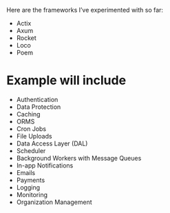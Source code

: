 Here are the frameworks I’ve experimented with so far:

- Actix
- Axum
- Rocket
- Loco
- Poem

# Example will include

- Authentication
- Data Protection
- Caching
- ORMS
- Cron Jobs
- File Uploads
- Data Access Layer (DAL)
- Scheduler
- Background Workers with Message Queues
- In-app Notifications
- Emails
- Payments
- Logging
- Monitoring
- Organization Management
